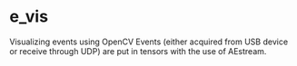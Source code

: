 # e_vis

Visualizing events using OpenCV
Events (either acquired from USB device or receive through UDP) are put in tensors with the use of AEstream.


